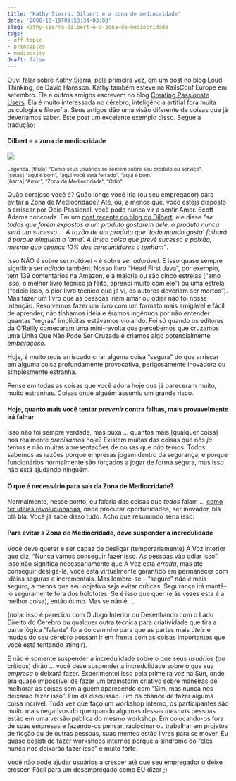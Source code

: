 ```yaml
---
title: 'Kathy Sierra: Dilbert e a zona de mediocridade'
date: '2006-10-19T09:53:34-03:00'
slug: kathy-sierra-dilbert-e-a-zona-de-mediocridade
tags:
- off-topic
- principles
- mediocrity
draft: false
---
```


Ouvi falar sobre [Kathy Sierra](http://headrush.typepad.com/about.html), pela primeira vez, em um post no blog Loud Thinking, de David Hansson. Kathy também esteve na RailsConf Europe em setembro. Ela e outros amigos escrevem no blog [Creating Passionate Users](http://headrush.typepad.com/). Ela é muito interessada no cérebro, inteligência artifial fora muita psicologia e filosofia. Seus artigos dão uma visão diferente de coisas que já deveríamos saber. Este post um excelente exemplo disso. Segue a tradução:

#### Dilbert e a zona de mediocridade

 ![](/files/loveandhate_10.jpg)  
  
<small>Legenda. [título] “Como seus usuários se sentem sobre seu produto ou serviço”.<br> [setas] “aqui é bom”, “aqui você está ferrado”, "aqui é bom.<br> [barra] “Amor”, “Zona de Mediocridade”, “Ódio”.</small>

Quão corajoso você é? Quão longe você iria (ou seu empregador) para evitar a Zona de Mediocridade? Até, ou, a menos que, você esteja disposto a arriscar por Ódio Passional, você pode nunca vir a sentir Amor. Scott Adams concorda. Em um [post recente no blog do Dilbert](http://dilbertblog.typepad.com/the_dilbert_blog/2006/10/knowing_when_to.html), ele disse _“se todos que forem expostos a um produto gostarem dele, o produto nunca será um sucesso … A razão de um produto que ‘todo mundo gosta’ falhará é porque ninguém o ‘ama’. A única coisa que prevê sucesso é paixão, mesmo que apenas 10% dos consumidores o tenham”_.


Isso NÃO é sobre ser _notável_ – é sobre ser _adorável_. E isso quase sempre significa ser _odiado_ também. Nosso livro “Head First Java”, por exemplo, tem 139 comentários na Amazon, e a maioria ou são cinco estrelas (“amo isso, o melhor livro técnico já feito, aprendi muito com ele”) ou uma estrela (“odeio isso, o pior livro técnico que já vi, os autores deveriam ser mortos”). Mas fazer um livro que as pessoas iriam amar ou odiar não foi nossa intenção. Resolvemos fazer um livro com um formato mais amigável e fácil de aprender, não tínhamos idéia e éramos ingênuos por não entender quantas “regras” implícitas estávamos violando. Foi só quando os editores da O’Reilly começaram uma mini-revolta que percebemos que cruzamos uma Linha Que Não Pode Ser Cruzada e criamos algo potencialmente _embaraçoso_.

Hoje, é muito _mais_ arriscado criar alguma coisa “segura” do que arriscar em alguma coisa profundamente provocativa, perigosamente inovadora ou simplesmente estranha.

Pense em todas as coisas que você adora hoje que já pareceram muito, muito estranhas. Coisas onde alguém assumiu um grande risco.

#### Hoje, quanto mais você tentar _prevenir_ contra falhas, mais provavelmente irá falhar

Isso não foi sempre verdade, mas puxa … quantos mais [qualquer coisa] nós realmente _precisamos_ hoje? Existem muitas das coisas que nós _já temos_ e não muitas apresentações de coisas que _não_ temos. Todos sabemos as razões porque empresas jogam dentro da segurança, e porque funcionários normalmente são forçados a jogar de forma segura, mas isso não está ajudando ninguém.

#### O que é necessário para sair da Zona de Mediocridade?

Normalmente, nesse ponto, eu falaria das coisas que _todos_ falam … [como ter idéias revolucionárias](http://headrush.typepad.com/creating_passionate_users/2005/11/how_to_come_up_.html), onde procurar oportunidades, ser inovador, blá blá blá. Você já sabe disso tudo. Acho que resumindo seria isso:

#### Para evitar a Zona de Mediocridade, deve suspender a incredulidade

Você deve querer e ser capaz de desligar (temporariamente) A Voz interior que diz, “Nunca vamos conseguir fazer isso. As pessoas vão odiar isso”. Isso não significa necessariamente que A Voz está _errada_, mas até conseguir desligá-la, você está virtualmente garantido em permanecer com idéias seguras e incrementais. Mas lembre-se – “seguro” _não é_ mais seguro, a menos que seu objetivo seja evitar críticas. Segurança irá mantê-lo seguramente fora dos holofotes. Se é isso que quer (e ás vezes esta é a melhor coisa), então ótimo. Mas se não é …

(nota: isso é parecido com O Jogo Interior ou Desenhando com o Lado Direito do Cérebro ou qualquer outra técnica para criatividade que tira a parte lógica “falante” fora do caminho para que as partes mais _úteis_ e mudas do seu cérebro possam ir em frente com as coisas importantes que você está tentando atingir).

E não é somente suspender a incredulidade sobre o que seus _usuários_ (ou críticos) dirão … você deve suspender a incredulidade sobre o que sua _empresa_ o deixará fazer. Experimentei isso pela primeira vez na Sun, onde era quase impossível de fazer um brainstorm criativo sobre maneiras de melhorar as coisas sem alguém aparecendo com “Sim, mas nunca nos deixarão fazer isso”. Fim da discussão. Fim da chance de fazer alguma coisa incrível. Toda vez que faço um workshop interno, os participantes são muito mais negativos do que quando algumas dessas _mesmas_ pessoas estão em uma versão pública do mesmo workshop. Em colocando-os fora de suas empresas e fazendo-os pensar, raciocinar ou trabalhar em projetos de ficção ou de outras pessoas, suas mentes estão livres para se mover. Eu quase desisti de fazer workshops internos porque a síndrome do “eles nunca nos deixarão fazer isso” é muito forte.

Você não pode ajudar usuários a crescer até que seu empregador o deixe crescer. Fácil para um desempregado como EU dizer ;)

